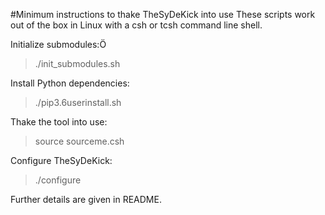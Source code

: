 #Minimum instructions to thake TheSyDeKick into use
These scripts work out of the box in Linux with a csh or tcsh command line shell.

Initialize submodules:Ö
>./init_submodules.sh

Install Python dependencies:
>./pip3.6userinstall.sh

Thake the tool into use:
>source sourceme.csh

Configure TheSyDeKick:
>./configure

Further details are given in README.

